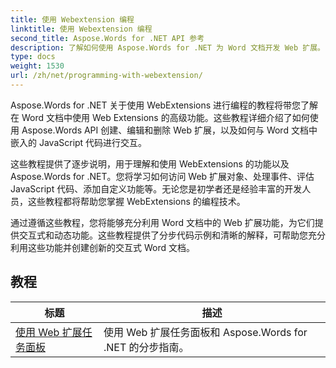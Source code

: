 ```yaml
---
title: 使用 Webextension 编程
linktitle: 使用 Webextension 编程
second_title: Aspose.Words for .NET API 参考
description: 了解如何使用 Aspose.Words for .NET 为 Word 文档开发 Web 扩展。了解如何创建、修改和自定义 Web 扩展，并将它们集成到您的 Word 文档中。
type: docs
weight: 1530
url: /zh/net/programming-with-webextension/
---
```

Aspose.Words for .NET 关于使用 WebExtensions 进行编程的教程将带您了解在 Word 文档中使用 Web Extensions 的高级功能。这些教程详细介绍了如何使用 Aspose.Words API 创建、编辑和删除 Web 扩展，以及如何与 Word 文档中嵌入的 JavaScript 代码进行交互。

这些教程提供了逐步说明，用于理解和使用 WebExtensions 的功能以及 Aspose.Words for .NET。您将学习如何访问 Web 扩展对象、处理事件、评估 JavaScript 代码、添加自定义功能等。无论您是初学者还是经验丰富的开发人员，这些教程都将帮助您掌握 WebExtensions 的编程技术。

通过遵循这些教程，您将能够充分利用 Word 文档中的 Web 扩展功能，为它们提供交互式和动态功能。这些教程提供了分步代码示例和清晰的解释，可帮助您充分利用这些功能并创建创新的交互式 Word 文档。

## 教程
| 标题 | 描述 |
| --- | --- |
| [使用 Web 扩展任务面板](./using-web-extension-task-panes/) | 使用 Web 扩展任务面板和 Aspose.Words for .NET 的分步指南。 |